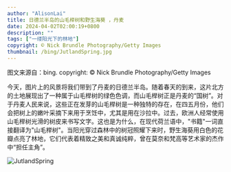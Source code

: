 ```yaml
---
author: "AlisonLai"
title: 日德兰半岛的山毛榉树和野生海葵 ，丹麦
date: 2024-04-02T02:00:19+0800
description: ""
tags: ["一缕阳光下的林地"]
copyright: © Nick Brundle Photography/Getty Images
thumbnail: /bing/JutlandSpring.jpg
---
```

图文来源自：bing.  copyright: © Nick Brundle Photography/Getty Images

今天，图片上的风景将我们带到了丹麦的日德兰半岛。随着春天的到来，这片北方的土地展现出了一种属于山毛榉树的绿色色调，而山毛榉树正是丹麦的“国树”。对于丹麦人民来说，这些正在发芽的山毛榉树是一种独特的存在，在四五月份，他们会把树上的嫩叶采摘下来用于烹饪中，尤其是用在沙拉中。过去，欧洲人经常使用山毛榉树光滑的树皮来书写文字。这也是为什么，在现代荷兰语中，"书籍"一词直接翻译为"山毛榉树"。当阳光穿过森林中的树冠照耀下来时，野生海葵用白色的花瓣点亮了林地，它们代表着精致之美和真诚纯粹，曾在莫奈和梵高等艺术家的杰作中“担任主角”。

![JutlandSpring](/bing/JutlandSpring.jpg)